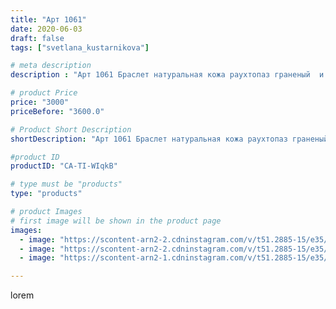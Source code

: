 ```yaml
---
title: "Арт 1061"
date: 2020-06-03
draft: false
tags: ["svetlana_kustarnikova"]

# meta description
description : "Арт 1061 Браслет натуральная кожа раухтопаз граненый  и бычий глаз Автор дизайна модели mea _ elena _"

# product Price
price: "3000"
priceBefore: "3600.0"

# Product Short Description
shortDescription: "Арт 1061 Браслет натуральная кожа раухтопаз граненый  и бычий глаз Автор дизайна модели mea _ elena _"

#product ID
productID: "CA-TI-WIqkB"

# type must be "products"
type: "products"

# product Images
# first image will be shown in the product page
images:
  - image: "https://scontent-arn2-2.cdninstagram.com/v/t51.2885-15/e35/101546343_708821269918277_5603616110588809047_n.jpg?se=7&tp=1&_nc_ht=scontent-arn2-2.cdninstagram.com&_nc_cat=105&_nc_ohc=X9e9IclVJqEAX_dCpxX&ccb=7-4&oh=21ceebf24f2e81cfe43e15dfde820e81&oe=60830534&ig_cache_key=MjMyMzM3ODYzMTk1MDQxMzIyNw%3D%3D.2-ccb7-4"
  - image: "https://scontent-arn2-2.cdninstagram.com/v/t51.2885-15/e35/101545577_104148914615072_1476712462970629285_n.jpg?se=7&tp=1&_nc_ht=scontent-arn2-2.cdninstagram.com&_nc_cat=108&_nc_ohc=rPDAkkgnyVgAX_9-tv5&ccb=7-4&oh=cb3f6cad86c81a2360c41230942cd5a6&oe=6083D077&ig_cache_key=MjMyMzM3ODYzMTk1ODY0MDUwMA%3D%3D.2-ccb7-4"
  - image: "https://scontent-arn2-1.cdninstagram.com/v/t51.2885-15/e35/101681009_862843194204406_1555815863704032456_n.jpg?se=7&tp=1&_nc_ht=scontent-arn2-1.cdninstagram.com&_nc_cat=110&_nc_ohc=m6EqwbIOQKQAX-CP19H&ccb=7-4&oh=d7e4f47cb1dfc5b98452085db3e53df2&oe=6083659E&ig_cache_key=MjMyMzM3ODYzMTk0MjAxNDk2Nw%3D%3D.2-ccb7-4"

---
```

lorem
